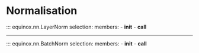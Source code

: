 # Normalisation

::: equinox.nn.LayerNorm
    selection:
        members:
            - __init__
            - __call__

---

::: equinox.nn.BatchNorm
    selection:
        members:
            - __init__
            - __call__
